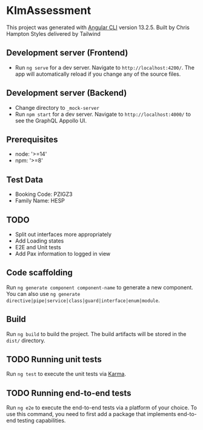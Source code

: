 # KlmAssessment

This project was generated with [Angular CLI](https://github.com/angular/angular-cli) version 13.2.5.
Built by Chris Hampton
Styles delivered by Tailwind

## Development server (Frontend)

- Run `ng serve` for a dev server. Navigate to `http://localhost:4200/`. The app will automatically reload if you change any of the source files.

## Development server (Backend)

- Change directory to `_mock-server`
- Run `npm start` for a dev server. Navigate to `http://localhost:4000/` to see the GraphQL Appollo UI.

## Prerequisites

- node: '>=14'
- npm: '>=8'

## Test Data

- Booking Code: PZIGZ3
- Family Name: HESP

## TODO

- Split out interfaces more appropriately
- Add Loading states
- E2E and Unit tests
- Add Pax information to logged in view

## Code scaffolding

Run `ng generate component component-name` to generate a new component. You can also use `ng generate directive|pipe|service|class|guard|interface|enum|module`.

## Build

Run `ng build` to build the project. The build artifacts will be stored in the `dist/` directory.

## TODO Running unit tests

Run `ng test` to execute the unit tests via [Karma](https://karma-runner.github.io).

## TODO Running end-to-end tests

Run `ng e2e` to execute the end-to-end tests via a platform of your choice. To use this command, you need to first add a package that implements end-to-end testing capabilities.
